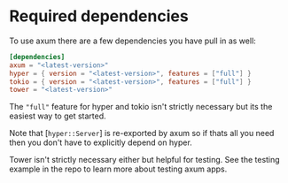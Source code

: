 # Required dependencies

To use axum there are a few dependencies you have pull in as well:

```toml
[dependencies]
axum = "<latest-version>"
hyper = { version = "<latest-version>", features = ["full"] }
tokio = { version = "<latest-version>", features = ["full"] }
tower = "<latest-version>"
```

The `"full"` feature for hyper and tokio isn't strictly necessary but its
the easiest way to get started.

Note that [`hyper::Server`] is re-exported by axum so if thats all you need
then you don't have to explicitly depend on hyper.

Tower isn't strictly necessary either but helpful for testing. See the
testing example in the repo to learn more about testing axum apps.
